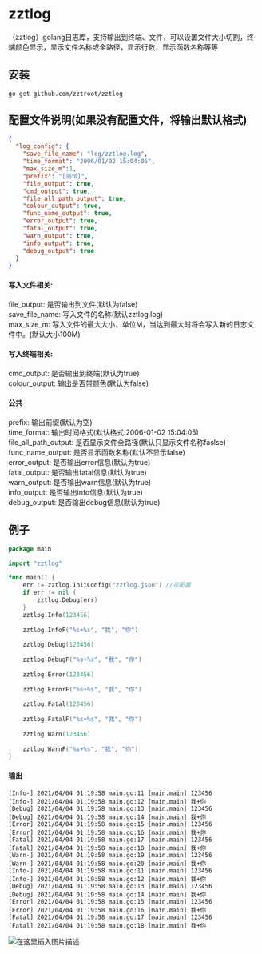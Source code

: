 # zztlog
（zztlog）golang日志库，支持输出到终端、文件，可以设置文件大小切割，终端颜色显示，显示文件名称或全路径，显示行数，显示函数名称等等

## 安装
```
go get github.com/zztroot/zztlog
```

## 配置文件说明(如果没有配置文件，将输出默认格式)
```json
{
  "log_config": {
    "save_file_name": "log/zztlog.log",
    "time_format": "2006/01/02 15:04:05",
    "max_size_m":1,
    "prefix": "[测试]",
    "file_output": true,
    "cmd_output": true,
    "file_all_path_output": true,
    "colour_output": true,
    "func_name_output": true,
    "error_output": true,
    "fatal_output": true,
    "warn_output": true,
    "info_output": true,
    "debug_output": true
  }
}
```
#### 写入文件相关:
file_output: 是否输出到文件(默认为false)  
save_file_name: 写入文件的名称(默认zztlog.log)  
max_size_m: 写入文件的最大大小，单位M，当达到最大时将会写入新的日志文件中。(默认大小100M)    

#### 写入终端相关:
cmd_output: 是否输出到终端(默认为true)  
colour_output: 输出是否带颜色(默认为false)  

#### 公共
prefix: 输出前缀(默认为空)  
time_format: 输出时间格式(默认格式:2006-01-02 15:04:05)  
file_all_path_output: 是否显示文件全路径(默认只显示文件名称faslse)  
func_name_output: 是否显示函数名称(默认不显示false)  
error_output: 是否输出error信息(默认为true)  
fatal_output: 是否输出fatal信息(默认为true)  
warn_output: 是否输出warn信息(默认为true)  
info_output: 是否输出info信息(默认为true)  
debug_output: 是否输出debug信息(默认为true)  

## 例子
```go
package main

import "zztlog"

func main() {
	err := zztlog.InitConfig("zztlog.json") //可配置
	if err != nil {
		zztlog.Debug(err)
	}
	zztlog.Info(123456)
  
	zztlog.InfoF("%s+%s", "我", "你")
  
	zztlog.Debug(123456)
  
	zztlog.DebugF("%s+%s", "我", "你")
  
	zztlog.Error(123456)
  
	zztlog.ErrorF("%s+%s", "我", "你")
  
	zztlog.Fatal(123456)
  
	zztlog.FatalF("%s+%s", "我", "你")
  
	zztlog.Warn(123456)
  
	zztlog.WarnF("%s+%s", "我", "你")
}

```
#### 输出
```
[Info-] 2021/04/04 01:19:58 main.go:11 [main.main] 123456
[Info-] 2021/04/04 01:19:58 main.go:12 [main.main] 我+你
[Debug] 2021/04/04 01:19:58 main.go:13 [main.main] 123456
[Debug] 2021/04/04 01:19:58 main.go:14 [main.main] 我+你
[Error] 2021/04/04 01:19:58 main.go:15 [main.main] 123456
[Error] 2021/04/04 01:19:58 main.go:16 [main.main] 我+你
[Fatal] 2021/04/04 01:19:58 main.go:17 [main.main] 123456
[Fatal] 2021/04/04 01:19:58 main.go:18 [main.main] 我+你
[Warn-] 2021/04/04 01:19:58 main.go:19 [main.main] 123456
[Warn-] 2021/04/04 01:19:58 main.go:20 [main.main] 我+你
[Info-] 2021/04/04 01:19:58 main.go:11 [main.main] 123456
[Info-] 2021/04/04 01:19:58 main.go:12 [main.main] 我+你
[Debug] 2021/04/04 01:19:58 main.go:13 [main.main] 123456
[Debug] 2021/04/04 01:19:58 main.go:14 [main.main] 我+你
[Error] 2021/04/04 01:19:58 main.go:15 [main.main] 123456
[Error] 2021/04/04 01:19:58 main.go:16 [main.main] 我+你
[Fatal] 2021/04/04 01:19:58 main.go:17 [main.main] 123456
[Fatal] 2021/04/04 01:19:58 main.go:18 [main.main] 我+你
```

![在这里插入图片描述](https://img-blog.csdnimg.cn/20210404143512599.PNG?x-oss-process=image/watermark,type_ZmFuZ3poZW5naGVpdGk,shadow_10,text_aHR0cHM6Ly9ibG9nLmNzZG4ubmV0L3dlaXhpbl80NDU0NjM0MA==,size_16,color_FFFFFF,t_70#pic_center)


